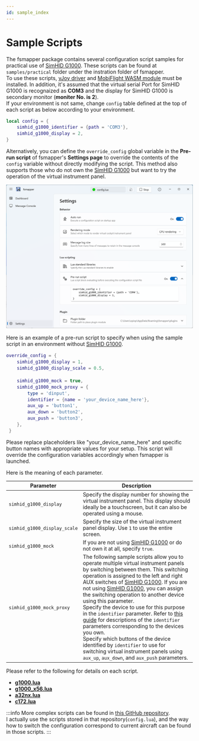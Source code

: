```yaml
---
id: sample_index
---
```


# Sample Scripts
The fsmapper package contains several configuration script samples for practical use of [SimHID G1000](https://github.com/opiopan/simhid-g1000). These scripts can be found at ```samples/practical``` folder under the instration folder of fsmapper.<br/>
To use these scripts, [vJoy driver](https://sourceforge.net/projects/vjoystick) and [MobiFlight WASM module](https://github.com/MobiFlight/MobiFlight-WASM-Module) must be installed. In addition, it's assumed that the virtual serial Port for SimHID G1000 is recognaized as **COM3** and the display for SimHID G1000 is secondary monitor (**moniter No. is 2**).<br/>
If your environment is not same, change ```config``` table defined at the top of each script as below according to your environment.

``` Lua
local config = {
    simhid_g1000_identifier = {path = 'COM3'},
    simhid_g1000_display = 2,
}
```

Alternatively, you can define the `override_config` global variable in the **Pre-run script** of fsmapper's **Settings page** to override the contents of the `config` variable without directly modifying the script.
This method also supports those who do not own the [SimHID G1000](https://github.com/opiopan/simhid-g1000) but want to try the operation of the virtual instrument panel.

![Pre-run script in settings page](images/pre_run_script.png)

Here is an example of a pre-run script to specify when using the sample script in an environment without [SimHID G1000](https://github.com/opiopan/simhid-g1000).

```lua
override_config = {
    simhid_g1000_display = 1,
    simhid_g1000_display_scale = 0.5,

    simhid_g1000_mock = true, 
    simhid_g1000_mock_proxy = {
        type = 'dinput',
        identifier = {name = 'your_device_name_here'},
        aux_up = 'button1',
        aux_down = 'button2',
        aux_push = 'button3',
    },
 }
```

Please replace placeholders like "your_device_name_here" and specific button names with appropriate values for your setup.
This script will override the configuration variables accordingly when fsmapper is launched.

Here is the meaning of each parameter.

|Parameter|Description
|---------|------------
|`simhid_g1000_display`| Specify the display number for showing the virtual instrument panel. This display should ideally be a touchscreen, but it can also be operated using a mouse.
|`simhid_g1000_display_scale`|Specify the size of the virtual instrument panel display. Use `1` to use the entire screen.
|`simhid_g1000_mock`|If you are not using [SimHID G1000](https://github.com/opiopan/simhid-g1000) or do not own it at all, specify `true`.
|`simhid_g1000_mock_proxy`|The following sample scripts allow you to operate multiple virtual instrument panels by switching between them. This switching operation is assigned to the left and right AUX switches of [SimHID G1000](https://github.com/opiopan/simhid-g1000). If you are not using [SimHID G1000](https://github.com/opiopan/simhid-g1000), you can assign the switching operation to another device using this parameter.<br/>Specify the device to use for this purpose in the `identifier` parameter. Refer to [this guide](https://opiopan.github.io/fsmapper/getting-started/tutorial#handle-an-input-device) for descriptions of the `identifier` parameters corresponding to the devices you own.<br/>Specify which buttons of the device identified by `identifier` to use for switching virtual instrument panels using `aux_up`, `aux_down`, and `aux_push` parameters.

Please refer to the following for details on each script.

- [**g1000.lua**](/samples/g1000)
- [**g1000_x56.lua**](/samples/g1000_x56)
- [**a32nx.lua**](/samples/a32nx)
- [**c172.lua**](/samples/c172)

:::info
More complex scripts can be found in [this GitHub repository](https://github.com/opiopan/scripts_for_fsmapper). <br/>
I actually use the scripts stored in that repository(```config.lua```), and the way how to switch the configuration correspond to current aircraft can be found in those scripts.
:::
